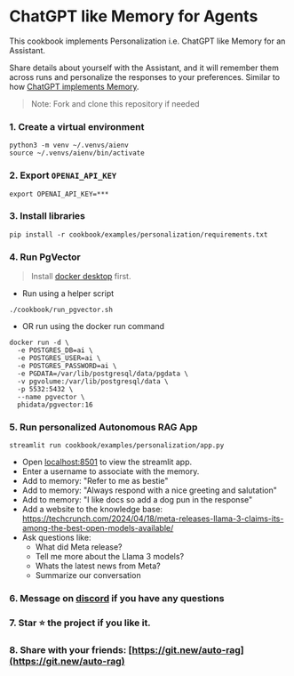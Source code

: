 # ChatGPT like Memory for Agents

This cookbook implements Personalization i.e. ChatGPT like Memory for an Assistant.

Share details about yourself with the Assistant, and it will remember them across runs and personalize the responses to your preferences.
Similar to how [ChatGPT implements Memory](https://openai.com/index/memory-and-new-controls-for-chatgpt/).

> Note: Fork and clone this repository if needed

### 1. Create a virtual environment

```shell
python3 -m venv ~/.venvs/aienv
source ~/.venvs/aienv/bin/activate
```

### 2. Export `OPENAI_API_KEY`

```shell
export OPENAI_API_KEY=***
```

### 3. Install libraries

```shell
pip install -r cookbook/examples/personalization/requirements.txt
```

### 4. Run PgVector

> Install [docker desktop](https://docs.docker.com/desktop/install/mac-install/) first.

- Run using a helper script

```shell
./cookbook/run_pgvector.sh
```

- OR run using the docker run command

```shell
docker run -d \
  -e POSTGRES_DB=ai \
  -e POSTGRES_USER=ai \
  -e POSTGRES_PASSWORD=ai \
  -e PGDATA=/var/lib/postgresql/data/pgdata \
  -v pgvolume:/var/lib/postgresql/data \
  -p 5532:5432 \
  --name pgvector \
  phidata/pgvector:16
```

### 5. Run personalized Autonomous RAG App

```shell
streamlit run cookbook/examples/personalization/app.py
```

- Open [localhost:8501](http://localhost:8501) to view the streamlit app.
- Enter a username to associate with the memory.
- Add to memory: "Refer to me as bestie"
- Add to memory: "Always respond with a nice greeting and salutation"
- Add to memory: "I like docs so add a dog pun in the response"
- Add a website to the knowledge base: https://techcrunch.com/2024/04/18/meta-releases-llama-3-claims-its-among-the-best-open-models-available/
- Ask questions like:
  - What did Meta release?
  - Tell me more about the Llama 3 models?
  - Whats the latest news from Meta?
  - Summarize our conversation

### 6. Message on [discord](https://discord.gg/4MtYHHrgA8) if you have any questions

### 7. Star ⭐️ the project if you like it.

### 8. Share with your friends: [https://git.new/auto-rag](https://git.new/auto-rag)

